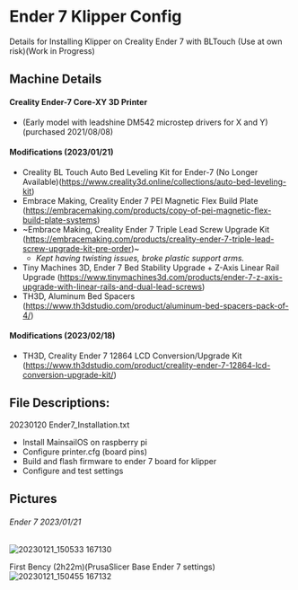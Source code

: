 # Ender 7 Klipper Config
Details for Installing Klipper on Creality Ender 7 with BLTouch (Use at own risk)(Work in Progress)

## Machine Details
#### Creality Ender-7 Core-XY 3D Printer
- (Early model with leadshine DM542 microstep drivers for X and Y)(purchased 2021/08/08)
#### Modifications (2023/01/21)
- Creality BL Touch Auto Bed Leveling Kit for Ender-7 (No Longer Available)(https://www.creality3d.online/collections/auto-bed-leveling-kit)
- Embrace Making, Creality Ender 7 PEI Magnetic Flex Build Plate (https://embracemaking.com/products/copy-of-pei-magnetic-flex-build-plate-systems)
- ~Embrace Making, Creality Ender 7 Triple Lead Screw Upgrade Kit (https://embracemaking.com/products/creality-ender-7-triple-lead-screw-upgrade-kit-pre-order)~
  - *Kept having twisting issues, broke plastic support arms.*
- Tiny Machines 3D, Ender 7 Bed Stability Upgrade + Z-Axis Linear Rail Upgrade (https://www.tinymachines3d.com/products/ender-7-z-axis-upgrade-with-linear-rails-and-dual-lead-screws)
- TH3D, Aluminum Bed Spacers (https://www.th3dstudio.com/product/aluminum-bed-spacers-pack-of-4/)

#### Modifications (2023/02/18)
- TH3D, Creality Ender 7 12864 LCD Conversion/Upgrade Kit (https://www.th3dstudio.com/product/creality-ender-7-12864-lcd-conversion-upgrade-kit/)

## File Descriptions:
20230120 Ender7_Installation.txt

- Install MainsailOS on raspberry pi
- Configure printer.cfg (board pins)
- Build and flash firmware to ender 7 board for klipper
- Configure and test settings
 
 
## Pictures
###### Ender 7 2023/01/21
![20230121_150533 167130](https://user-images.githubusercontent.com/121613362/213863458-201dbd82-3e40-40df-90d4-883b426c66c4.jpg)
 
First Bency (2h22m)(PrusaSlicer Base Ender 7 settings) 
![20230121_150455 167132](https://user-images.githubusercontent.com/121613362/213863452-1865b6c5-bf65-48be-adda-00ca4e97676e.jpg)

